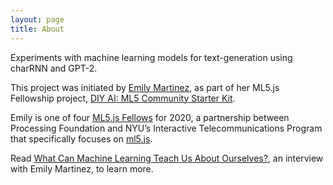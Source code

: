```yaml
---
layout: page
title: About
---
```


Experiments with machine learning models for text-generation using charRNN and GPT-2.

This project was initiated by [Emily Martinez](https://somethingnothing.me/), as part of her ML5.js Fellowship project, [DIY AI: ML5 Community Starter Kit](https://ml5toolkit.ml/).

Emily is one of four [ML5.js Fellows](https://processingfoundation.org/fellowships) for 2020, a partnership between Processing Foundation and NYU’s Interactive Telecommunications Program that specifically focuses on [ml5.js](https://ml5js.org/).

Read [What Can Machine Learning Teach Us About Ourselves?](https://medium.com/processing-foundation/what-can-machine-learning-teach-us-about-ourselves-65b268431890), an interview with Emily Martinez, to learn more.
